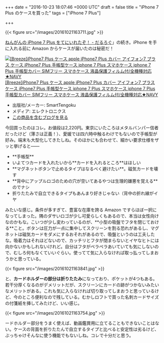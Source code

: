 
+++
date = "2016-10-23 18:07:46 +0000 UTC"
draft = false
title = "iPhone 7 Plus のケースを買った"
tags = ["iPhone 7 Plus"]

+++


{{< figure src="/images/20161021163711.jpg"  >}}

<a href="https://blog.daruyanagi.jp/entry/2016/10/21/181102">ねんがんの iPhone 7 Plus をてにいれたぞ！ - だるろぐ</a>」の続き。iPhone を手に入れる前に Amazon からケースが届いたのは秘密だ！<div class="hatena-asin-detail"><a href="http://www.amazon.co.jp/exec/obidos/ASIN/B01LMUYSKE/bestylesnet-22/"><img src="https://images-fe.ssl-images-amazon.com/images/I/51XKKb%2B4KdL._SL160_.jpg" class="hatena-asin-detail-image" alt="[Breeze]iPhone7 Plus ケース apple iPhone7 Plus カバー アイフォン7 プラス ケース iPhone7 Plus 手帳型ケース iphone 7 Plus スマホケース iphone 7 Plus 手帳型カバー SIMフリー スマホケース 液晶保護フィルム付/全機種対応★NAVY" title="[Breeze]iPhone7 Plus ケース apple iPhone7 Plus カバー アイフォン7 プラス ケース iPhone7 Plus 手帳型ケース iphone 7 Plus スマホケース iphone 7 Plus 手帳型カバー SIMフリー スマホケース 液晶保護フィルム付/全機種対応★NAVY"/></a><div class="hatena-asin-detail-info"><a href="http://www.amazon.co.jp/exec/obidos/ASIN/B01LMUYSKE/bestylesnet-22/">[Breeze]iPhone7 Plus ケース apple iPhone7 Plus カバー アイフォン7 プラス ケース iPhone7 Plus 手帳型ケース iphone 7 Plus スマホケース iphone 7 Plus 手帳型カバー SIMフリー スマホケース 液晶保護フィルム付/全機種対応★NAVY</a><ul><li><span class="hatena-asin-detail-label">出版社/メーカー:</span> SmartTengoku</li><li><span class="hatena-asin-detail-label">メディア:</span> エレクトロニクス</li><li><a href="http://d.hatena.ne.jp/asin/B01LMUYSKE/bestylesnet-22" target="_blank">この商品を含むブログを見る</a></li></ul></div><div class="hatena-asin-detail-foot"></div></div>今回買ったのはコレ。お値段は2,220円。東京にいたころはメタルバンパー信者だったけど（薄さは正義！）、愛媛では四六時中触るわけでもないので手帳型が好み。端末も大型化してきたしね。そのほかにも合わせて、細かい要求仕様をザッと挙げると――

<ul>
<li>**手帳型**</li>
<li>いよてつカードを入れたいから**カードを入れるところ**はほしい</li>
<li>**マグネットボタンで止めるタイプはなるべく避けたい**。磁気カードを壊す</li>
<li>**背中にアップルロゴのための穴が空いてあるやつは生理的嫌悪を覚える**のでナシ</li>
<li>折りたたみで自立できるタイプもあんまり好きじゃない（背中の折れ線がイヤ</li>
</ul>みたいな感じ。条件が多すぎて、豊富な在庫を誇る Amazon ですらほぼ一択になってしまった。隅のダサいロゴが少し可愛らしくもあるので、本当は女性向けなのかもな。こいつが少し変わっているのが、**小型の吸盤でフタを閉じておける**こと。ボタンは圧力が一点に集中してスクリーンを割る恐れがあるし、マグネットは磁気カードをダメにするおそれがあるので、吸盤というのは工夫したな。吸着力はそれほどないので、カッチリとフタが閉まらないとイヤなヒトには向かないかもしれないけれど。自分はフタがペラペラあいていても気にしないので、むしろ何もなくていいぐらい。使ってて気に入らなければ取っ払ってしまおうかと思っている。

{{< figure src="/images/20161021163841.jpg"  >}}

と、**カードホルダーの部分は折りたたみ**になっており、ポケットが4つもある。若干分厚くなるのがデメリットだが、スクリーンにカードの跡がつかないみたいなメリットがある。これも気に入らなければ切り取ってしまおうと思っているけど、今のところ便利なので残している。むかしロフトで買った名刺カードサイズの付箋紙を挿してみたけど、いい感じ。

{{< figure src="/images/20161021163754.jpg"  >}}

ードホルダー部分をうまく使えば、動画鑑賞用に立てることもできないことはない。ケースの背面を折りたたんで自立するタイプと比べると安定性は劣るけど、ぶっちゃけそんなに使う機能でもないしね。コレで十分だと思う。


